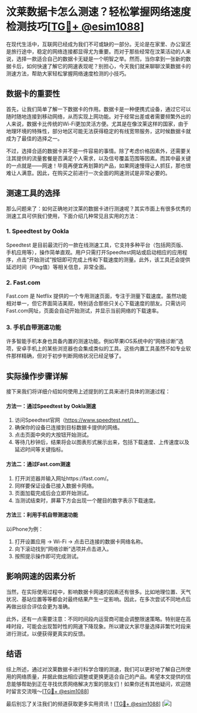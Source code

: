 # 汶莱数据卡怎么测速？轻松掌握网络速度检测技巧[[TG💪+ @esim1088](https://t.me/s/esim1088)]

在现代生活中，互联网已经成为我们不可或缺的一部分。无论是在家里、办公室还是旅行途中，稳定的网络连接都显得尤为重要。而对于那些经常在汶莱活动的人来说，选择一款适合自己的数据卡无疑是一个明智之举。然而，当你拿到一张新的数据卡后，如何快速了解它的网速表现呢？别担心，今天我们就来聊聊汶莱数据卡的测速方法，帮助大家轻松掌握网络速度检测的小技巧。

## 数据卡的重要性

首先，让我们简单了解一下数据卡的作用。数据卡是一种便携式设备，通过它可以随时随地连接到移动网络，从而实现上网功能。对于经常出差或者需要频繁外出的人来说，数据卡比传统的Wi-Fi更加灵活方便。尤其是在像汶莱这样的国家，由于地理环境的特殊性，部分地区可能无法获得稳定的有线宽带服务，这时候数据卡就成为了最佳的选择之一。

不过，选择合适的数据卡并不是一件容易的事情。除了考虑价格因素外，还需要关注其提供的流量套餐是否满足个人需求，以及信号覆盖范围等因素。而其中最关键的一点就是——网速！毕竟再便宜再划算的产品，如果网速慢得让人抓狂，那也很难让人满意。因此，在购买之前进行一次全面的网速测试是非常必要的。

## 测速工具的选择

那么问题来了：如何正确地对汶莱的数据卡进行测速呢？其实市面上有很多优秀的测速工具可供我们使用，下面介绍几种常见且实用的方法：

### 1. Speedtest by Ookla
Speedtest 是目前最流行的一款在线测速工具，它支持多种平台（包括网页版、手机应用等），操作简单直观。用户只需打开Speedtest网站或启动相应的应用程序，点击“开始测试”按钮即可完成上传和下载速度的测量。此外，该工具还会提供延迟时间（Ping值）等相关信息，非常全面。

### 2. Fast.com
Fast.com 是 Netflix 提供的一个专用测速页面，专注于测量下载速度。虽然功能相对单一，但它界面简洁美观，特别适合那些只关心下载速度的朋友。只需访问Fast.com网址，页面会自动开始测试，并显示当前网络的下载速率。

### 3. 手机自带测速功能
许多智能手机本身也具备内置的测速功能。例如苹果iOS系统中的“网络诊断”选项，安卓手机上的某些浏览器也会集成类似的工具。这些内置工具虽然不如专业软件那样精确，但对于初步判断网络状况已经足够了。

## 实际操作步骤详解

接下来我们将详细介绍如何使用上述提到的工具来进行具体的测速过程：

#### 方法一：通过Speedtest by Ookla测速
1. 访问Speedtest官网（https://www.speedtest.net/）。
2. 确保你的设备已连接到目标数据卡提供的网络。
3. 点击页面中央的大按钮开始测试。
4. 等待几秒钟后，结果将会以图表形式展示出来，包括下载速度、上传速度以及延迟时间等关键指标。

#### 方法二：通过Fast.com测速
1. 打开浏览器并输入网址https://fast.com/。
2. 同样要保证设备已接入数据卡网络。
3. 页面加载完成后会立即开始测试。
4. 当测试结束时，屏幕下方会出现一个醒目的数字表示下载速度。

#### 方法三：利用手机自带测速功能
以iPhone为例：
1. 打开设置应用 -> Wi-Fi -> 点击已连接的数据卡网络名称。
2. 向下滚动找到“网络诊断”选项并点击进入。
3. 按照提示操作即可完成测试。

## 影响网速的因素分析

当然，在实际使用过程中，影响数据卡网速的因素还有很多。比如地理位置、天气状况、基站位置等等都会对最终结果产生一定影响。因此，在多次尝试不同地点后再做出综合评估会更为准确。

此外，还有一点需要注意：不同时间段内运营商可能会调整限速策略。特别是在高峰时段，可能会出现暂时性的网速下降现象。所以建议大家尽量选择非繁忙时段来进行测试，以便获得更真实的反馈。

## 结语

综上所述，通过对汶莱数据卡进行科学合理的测速，我们可以更好地了解自己所使用的网络质量，并据此做出相应调整或更换更适合自己的产品。希望本文提供的信息能够帮助到正在寻找优质网络解决方案的朋友们！如果你还有其他疑问，欢迎随时留言交流哦～[[TG💪+ @esim1088](https://t.me/s/esim1088)]

最后别忘了关注我们的频道获取更多实用资讯！[[TG💪+ @esim1088](https://t.me/s/esim1088)] [![](https://i.postimg.cc/4NQfJmqS/Snipaste-2025-05-13-00-14-12.png)]